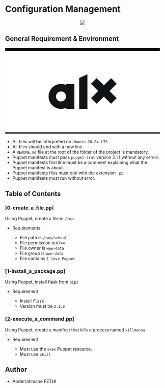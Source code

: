# Configuration Management
<p align="center">
<img src="https://s3.amazonaws.com/intranet-projects-files/holbertonschool-sysadmin_devops/292/4i8il3B.gif" width="" height="" />
</p>
  
## General Requirement & Environment
<img src="https://github.com/TosinISOGUN/TosinISOGUN/blob/main/ALX.jpeg?raw=true" width="" height="" />

- All files will be interpreted on `Ubuntu 20.04 LTS`
- All files should end with a new line.
- A `README.md` file at the root of the folder of the project is mandatory.
- Puppet manifests must pass `puppet-lint` version 2.1.1 without any errors.
- Puppet manifests first line must be a comment explaining what the Puppet manifest is about.
- Puppet manifests files must end with the extension `.pp`
- Puppet manifests must run without error.

## Table of Contents
### [**0-create_a_file.pp**]
Using Puppet, create a file in `/tmp`.
- Requirements:

  - File path is `/tmp/school`
  - File permission is `0744`
  - File owner is `www-data`
  - File group is `www-data`
  - File contains `I love Puppet`

### [**1-install_a_package.pp**]
Using Puppet, install flask from `pip3`
- Requirement
  
  - Install `flask`
  - Version must be `2.1.0`

### [**2-execute_a_command.pp**]
Using Puppet, create a manifest that kills a process named `killmenow`
- Requirement
  
  - Must use the `exec` Puppet resource.
  - Must use `pkill`

## Author
- Abderrahmane FETHI
